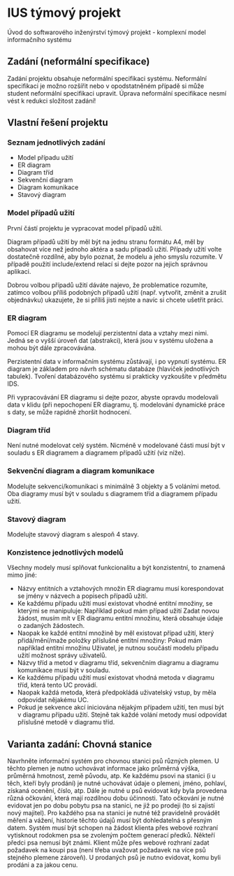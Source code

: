 # IUS týmový projekt

Úvod do softwarového inženýrství týmový projekt - komplexní model informačního systému 

## Zadání (neformální specifikace)
Zadání projektu obsahuje neformální specifikaci systému. Neformální specifikaci je možno rozšířit nebo v opodstatněném případě si může student neformální specifikaci upravit. Úprava neformální specifikace nesmí vést k redukci složitost zadání!

## Vlastní řešení projektu

### Seznam jednotlivých zadání
 - Model případu užití
 - ER diagram
 - Diagram tříd
 - Sekvenční diagram
 - Diagram komunikace
 - Stavový diagram

### **Model případů užití**
První částí projektu je vypracovat model případů užití.

Diagram případů užití by měl být na jednu stranu formátu A4, měl by obsahovat více než jednoho aktéra a sadu případů užití. Případy užití volte dostatečně rozdílné, aby bylo poznat, že modelu a jeho smyslu rozumíte. V případě použití include/extend relací si dejte pozor na jejich správnou aplikaci.

Dobrou volbou případů užití dáváte najevo, že problematice rozumíte, zatímco volbou příliš podobných případů užití (např. vytvořit, změnit a zrušit objednávku) ukazujete, že si příliš jisti nejste a navíc si chcete ušetřit práci.

### **ER diagram**
Pomocí ER diagramu se modelují perzistentní data a vztahy mezi nimi. Jedná se o vyšší úroveň dat (abstrakci), která jsou v systému uložena a mohou být dále zpracovávána.

Perzistentní data v informačním systému zůstávají, i po vypnutí systému. ER diagram je základem pro návrh schématu databáze (hlaviček jednotlivých tabulek). Tvoření databázového systému si prakticky vyzkoušíte v předmětu IDS.

Při vypracovávání ER diagramu si dejte pozor, abyste opravdu modelovali data v klidu (při nepochopení ER diagramu, tj. modelování dynamické práce s daty, se může rapidně zhoršit hodnocení.

### **Diagram tříd**
Není nutné modelovat celý systém. Nicméně v modelované části musí být v souladu s ER diagramem a diagramem případů užití (viz níže).

### **Sekvenční diagram a diagram komunikace**
Modelujte sekvenci/komunikaci s minimálně 3 objekty a 5 voláními metod. Oba diagramy musí být v souladu s diagramem tříd a diagramem případu užití.

### **Stavový diagram**
Modelujte stavový diagram s alespoň 4 stavy.

### **Konzistence jednotlivých modelů**
Všechny modely musí splňovat funkcionalitu a být konzistentní, to znamená mimo jiné:
 - Názvy entitních a vztahových množin ER diagramu musí korespondovat se jmény v názvech a popisech případů užití.
 - Ke každému případu užití musí existovat vhodné entitní množiny, se kterými se manipuluje: Například pokud mám případ užití Zadat novou žádost, musím mít v ER diagramu entitní množinu, která obsahuje údaje o zadaných žádostech.
 - Naopak ke každé entitní množině by měl existovat případ užití, který přidá/mění/maže položky příslušné entitní množiny: Pokud mám například entitní množinu Uživatel, je nutnou součástí modelu případu užití možnost správy uživatelů.
 - Názvy tříd a metod v diagramu tříd, sekvenčním diagramu a diagramu komunikace musí být v souladu.
 - Ke každému případu užití musí existovat vhodná metoda v diagramu tříd, která tento UC provádí.
 - Naopak každá metoda, která předpokládá uživatelský vstup, by měla odpovídat nějakému UC.
 - Pokud je sekvence akcí iniciována nějakým případem užití, ten musí být v diagramu případu užití. Stejně tak každé volání metody musí odpovídat příslušné metodě v diagramu tříd.

## Varianta zadání: Chovná stanice

Navrhněte informační systém pro chovnou stanici psů různých plemen. U těchto plemen je nutno uchovávat informace jako průměrná výška, průměrná hmotnost, země původu, atp. Ke každému psovi na stanici (i u těch, kteří byly prodání) je nutné uchovávat údaje o plemeni, jméno, pohlaví, získaná ocenění, číslo, atp. Dále je nutné u psů evidovat kdy byla provedena různá očkování, která mají rozdílnou dobu účinnosti. Tato očkování je nutné evidovat jen po dobu pobytu psa na stanici, ne již po prodeji (to si zajistí nový majitel). Pro každého psa na stanici je nutné též pravidelně provádět měření a vážení, historie těchto údajů musí být dohledatelná s přesným datem. Systém musí být schopen na žádost klienta přes webové rozhraní vytisknout rodokmen psa se zvoleným počtem generací předků. Někteří předci psa nemusí být známi. Klient může přes webové rozhraní zadat požadavek na koupi psa (není třeba uvažovat požadavek na více psů stejného plemene zároveň). U prodaných psů je nutno evidovat, komu byli prodáni a za jakou cenu.
